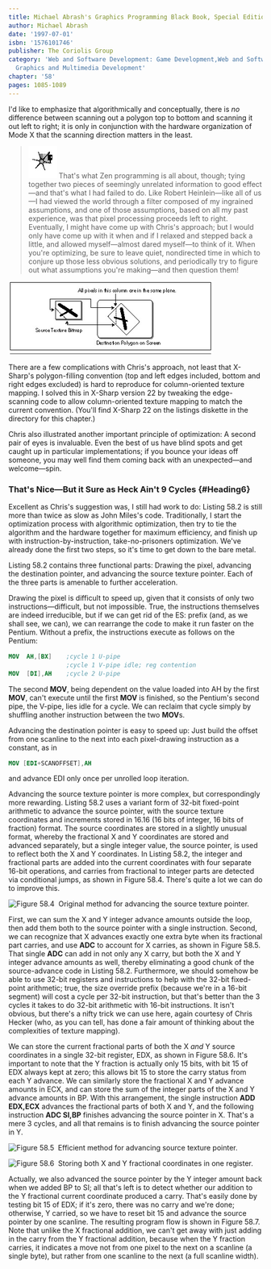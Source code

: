 ```yaml
---
title: Michael Abrash's Graphics Programming Black Book, Special Edition
author: Michael Abrash
date: '1997-07-01'
isbn: '1576101746'
publisher: The Coriolis Group
category: 'Web and Software Development: Game Development,Web and Software Development:
  Graphics and Multimedia Development'
chapter: '58'
pages: 1085-1089
---
```


I'd like to emphasize that algorithmically and conceptually, there is
*no* difference between scanning out a polygon top to bottom and
scanning it out left to right; it is only in conjunction with the
hardware organization of Mode X that the scanning direction matters in
the least.

> ![](images/i.jpg)
> That's what Zen programming is all about, though; tying together two
> pieces of seemingly unrelated information to good effect—and that's what
> I had failed to do. Like Robert Heinlein—like all of us—I had viewed the
> world through a filter composed of my ingrained assumptions, and one of
> those assumptions, based on all my past experience, was that pixel
> processing proceeds left to right. Eventually, I might have come up with
> Chris's approach; but I would only have come up with it when and if I
> relaxed and stepped back a little, and allowed myself—almost dared
> myself—to think of it. When you're optimizing, be sure to leave quiet,
> nondirected time in which to conjure up those less obvious solutions,
> and periodically try to figure out what assumptions you're making—and
> then question them!

![**Figure 58.3**  *Texture mapping a single vertical column.*](images/58-03.jpg)

There are a few complications with Chris's approach, not least that
X-Sharp's polygon-filling convention (top and left edges included,
bottom and right edges excluded) is hard to reproduce for
column-oriented texture mapping. I solved this in X-Sharp version 22 by
tweaking the edge-scanning code to allow column-oriented texture mapping
to match the current convention. (You'll find X-Sharp 22 on the listings
diskette in the directory for this chapter.)

Chris also illustrated another important principle of optimization: A
second pair of eyes is invaluable. Even the best of us have blind spots
and get caught up in particular implementations; if you bounce your
ideas off someone, you may well find them coming back with an
unexpected—and welcome—spin.

### That's Nice—But it Sure as Heck Ain't 9 Cycles {#Heading6}

Excellent as Chris's suggestion was, I still had work to do: Listing
58.2 is still more than twice as slow as John Miles's code.
Traditionally, I start the optimization process with algorithmic
optimization, then try to tie the algorithm and the hardware together
for maximum efficiency, and finish up with instruction-by-instruction,
take-no-prisoners optimization. We've already done the first two steps,
so it's time to get down to the bare metal.

Listing 58.2 contains three functional parts: Drawing the pixel,
advancing the destination pointer, and advancing the source texture
pointer. Each of the three parts is amenable to further acceleration.

Drawing the pixel is difficult to speed up, given that it consists of
only two instructions—difficult, but not impossible. True, the
instructions themselves are indeed irreducible, but if we can get rid of
the ES: prefix (and, as we shall see, we can), we can rearrange the code
to make it run faster on the Pentium. Without a prefix, the instructions
execute as follows on the Pentium:

```nasm
MOV  AH,[BX]    ;cycle 1 U-pipe
                ;cycle 1 V-pipe idle; reg contention
MOV  [DI],AH    ;cycle 2 U-pipe
```

The second **MOV**, being dependent on the value loaded into AH by the
first **MOV**, can't execute until the first **MOV** is finished, so the
Pentium's second pipe, the V-pipe, lies idle for a cycle. We can reclaim
that cycle simply by shuffling another instruction between the two
**MOV**s.

Advancing the destination pointer is easy to speed up: Just build the
offset from one scanline to the next into each pixel-drawing instruction
as a constant, as in

```nasm
MOV [EDI+SCANOFFSET],AH
```

and advance EDI only once per unrolled loop iteration.

Advancing the source texture pointer is more complex, but
correspondingly more rewarding. Listing 58.2 uses a variant form of
32-bit fixed-point arithmetic to advance the source pointer, with the
source texture coordinates and increments stored in 16.16 (16 bits of
integer, 16 bits of fraction) format. The source coordinates are stored
in a slightly unusual format, whereby the fractional X and Y coordinates
are stored and advanced separately, but a single integer value, the
source pointer, is used to reflect both the X and Y coordinates. In
Listing 58.2, the integer and fractional parts are added into the
current coordinates with four separate 16-bit operations, and carries
from fractional to integer parts are detected via conditional jumps, as
shown in Figure 58.4. There's quite a lot we can do to improve this.

![**Figure 58.4**  *Original method for advancing the source texture
pointer.*](images/58-04.jpg)

First, we can sum the X and Y integer advance amounts outside the loop,
then add them both to the source pointer with a single instruction.
Second, we can recognize that X advances exactly one extra byte when its
fractional part carries, and use **ADC** to account for X carries, as
shown in Figure 58.5. That single **ADC** can add in not only any X
carry, but both the X and Y integer advance amounts as well, thereby
eliminating a good chunk of the source-advance code in Listing 58.2.
Furthermore, we should somehow be able to use 32-bit registers and
instructions to help with the 32-bit fixed-point arithmetic; true, the
size override prefix (because we're in a 16-bit segment) will cost a
cycle per 32-bit instruction, but that's better than the 3 cycles it
takes to do 32-bit arithmetic with 16-bit instructions. It isn't
obvious, but there's a nifty trick we can use here, again courtesy of
Chris Hecker (who, as you can tell, has done a fair amount of thinking
about the complexities of texture mapping).

We can store the current fractional parts of both the X *and* Y source
coordinates in a single 32-bit register, EDX, as shown in Figure 58.6.
It's important to note that the Y fraction is actually only 15 bits,
with bit 15 of EDX always kept at zero; this allows bit 15 to store the
carry status from each Y advance. We can similarly store the fractional
X and Y advance amounts in ECX, and can store the sum of the integer
parts of the X and Y advance amounts in BP. With this arrangement, the
single instruction **ADD EDX,ECX** advances the fractional parts of both
X and Y, and the following instruction **ADC SI,BP** finishes advancing
the source pointer in X. That's a mere 3 cycles, and all that remains is
to finish advancing the source pointer in Y.

![**Figure 58.5**  *Efficient method for advancing source texture
pointer.*](images/58-05.jpg)

![**Figure 58.6**  *Storing both X and Y fractional coordinates in one
register.*](images/58-06.jpg)

Actually, we also advanced the source pointer by the Y integer amount
back when we added BP to SI; all that's left is to detect whether our
addition to the Y fractional current coordinate produced a carry. That's
easily done by testing bit 15 of EDX; if it's zero, there was no carry
and we're done; otherwise, Y carried, so we have to reset bit 15 and
advance the source pointer by one scanline. The resulting program flow
is shown in Figure 58.7. Note that unlike the X fractional addition, we
can't get away with just adding in the carry from the Y fractional
addition, because when the Y fraction carries, it indicates a move not
from one pixel to the next on a scanline (a single byte), but rather
from one scanline to the next (a full scanline width).
